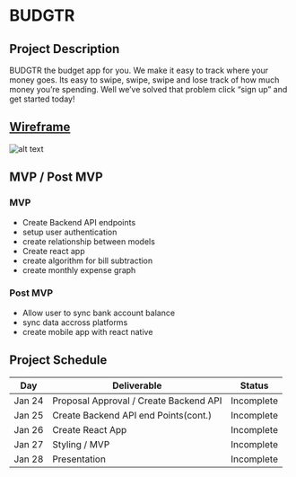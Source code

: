 # BUDGTR

## Project Description

BUDGTR the budget app for you. We make it easy
to track where your money goes. Its easy to swipe,
swipe, swipe and lose track of how much money
you’re spending. Well we’ve solved that problem
click “sign up” and get started today!

## [Wireframe](https://whimsical.com/rnlh-AqtbXRC9ZBKuUYcfDGoRoq)

![alt text][wireframe image]

[wireframe image]: https://res.cloudinary.com/rep-powerlifting/image/upload/v1643034406/BUDGTR/Screen_Shot_2022-01-24_at_8.25.07_AM_suuqvk.png

## MVP / Post MVP

### MVP

- Create Backend API endpoints
- setup user authentication
- create relationship between models
- Create react app
- create algorithm for bill subtraction
- create monthly expense graph

### Post MVP

- Allow user to sync bank account balance
- sync data accross platforms
- create mobile app with react native

## Project Schedule

| Day      | Deliverable                                | Status     |
| -------- | ------------------------------------------ | ---------- |
| Jan 24   | Proposal Approval / Create Backend API     | Incomplete |
| Jan 25   | Create Backend API end Points(cont.)       | Incomplete |
| Jan 26   | Create React App                           | Incomplete |
| Jan 27   | Styling / MVP                              | Incomplete |
| Jan 28   | Presentation                               | Incomplete |
